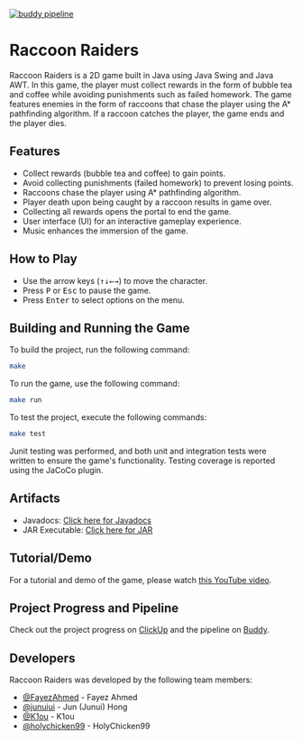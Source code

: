 [![buddy pipeline](https://app.buddy.works/group21/group21/pipelines/pipeline/440571/badge.svg?token=ed6accf4049acde7c0afe7e45e246f88c3680fd321a2b43ae2ed67a2cca4c623 "buddy pipeline")](https://app.buddy.works/group21/group21/pipelines/pipeline/440571)

# Raccoon Raiders

Raccoon Raiders is a 2D game built in Java using Java Swing and Java AWT. In this game, the player must collect rewards in the form of bubble tea and coffee while avoiding punishments such as failed homework. The game features enemies in the form of raccoons that chase the player using the A* pathfinding algorithm. If a raccoon catches the player, the game ends and the player dies.

## Features

- Collect rewards (bubble tea and coffee) to gain points.
- Avoid collecting punishments (failed homework) to prevent losing points.
- Raccoons chase the player using A* pathfinding algorithm.
- Player death upon being caught by a raccoon results in game over.
- Collecting all rewards opens the portal to end the game.
- User interface (UI) for an interactive gameplay experience.
- Music enhances the immersion of the game.

## How to Play

- Use the arrow keys (<kbd>↑</kbd><kbd>↓</kbd><kbd>←</kbd><kbd>→</kbd>) to move the character.
- Press <kbd>P</kbd> or <kbd>Esc</kbd> to pause the game.
- Press <kbd>Enter</kbd> to select options on the menu.

## Building and Running the Game

To build the project, run the following command:

```sh
make
```

To run the game, use the following command:

```sh
make run
```

To test the project, execute the following commands:

```sh
make test
```

Junit testing was performed, and both unit and integration tests were written to ensure the game's functionality. Testing coverage is reported using the JaCoCo plugin.

## Artifacts

- Javadocs: [Click here for Javadocs](https://github.com/FayezAhmed/maze-game/tree/master/RaccoonRaiders/target/apidocs)
- JAR Executable: [Click here for JAR](https://github.com/FayezAhmed/maze-game/raw/master/RaccoonRaiders/target/RaccoonRaiders.jar)

## Tutorial/Demo

For a tutorial and demo of the game, please watch [this YouTube video](https://www.youtube.com/watch?v=d7QG1P4O0Fk).

## Project Progress and Pipeline

Check out the project progress on [ClickUp](https://app.clickup.com/14235132/v/l/6-198620771-1?pr=60711082) and the pipeline on [Buddy](https://app.buddy.works/group21/group21).

## Developers

Raccoon Raiders was developed by the following team members:

- [@FayezAhmed](https://github.com/FayezAhmed) - Fayez Ahmed
- [@junuiui](https://github.com/junuiui) - Jun (Junui) Hong
- [@K1ou](https://github.com/K1ou) - K1ou
- [@holychicken99](https://github.com/holychicken99) - HolyChicken99
